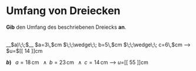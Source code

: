 <!--
version:  0.0.1

language: de


@style
input {
    text-align: center;
}

.flex-container {
    display: flex;
    flex-wrap: wrap;
    align-items: stretch;
    gap: 20px;
}

.flex-child {
    flex: 1;
    min-width: 350px;
    margin-right: 20px;
}

@media (max-width: 400px) {
    .flex-child {
        flex: 100%;
        margin-right: 0;
    }
}
@end

formula: \carry   \textcolor{red}{\scriptsize #1}
formula: \digit   \rlap{\carry{#1}}\phantom{#2}#2
formula: \permil  \text{‰}

import: https://raw.githubusercontent.com/LiaTemplates/Tikz-Jax/main/README.md

script: https://cdn.jsdelivr.net/gh/LiaTemplates/Tikz-Jax@main/dist/index.js


tags: Dreiecke, Länge, Fläche, Umfang, sehr leicht, sehr niedrig, Angeben

comment: Berechne den Umfang einer dreieckigen Fläche.

author: Martin Lommatzsch

-->




# Umfang von Dreiecken


**Gib** den Umfang des beschriebenen Dreiecks **an**.

<br>


<section class="flex-container">

<div class="flex-child">
__$a)\;\;$__ $a=3\,$cm $\;\;\wedge\;\; b=5\,$cm $\;\;\wedge\;\; c=6\,$cm
--> $u=$[[  14  ]]cm

<br>
</div>

<div class="flex-child">

__$b)\;\;$__ $a=18\,$cm $\;\;\wedge\;\; b=23\,$cm $\;\;\wedge\;\; c=14\,$cm
--> $u=$[[  55  ]]cm



</div>

</section>





<br>
<br>
<br>
<br>
<br>